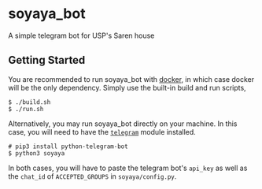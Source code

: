 # soyaya_bot
A simple telegram bot for USP's Saren house

## Getting Started
You are recommended to run soyaya_bot with [docker](https://www.docker.com/get-docker), in which case docker will be the only dependency. Simply use the built-in build and run scripts,

    $ ./build.sh
    $ ./run.sh
    
Alternatively, you may run soyaya_bot directly on your machine. In this case, you will need to have the [`telegram`](https://github.com/python-telegram-bot/python-telegram-bot) module installed.

    # pip3 install python-telegram-bot
    $ python3 soyaya

In both cases, you will have to paste the telegram bot's `api_key` as well as the `chat_id` of `ACCEPTED_GROUPS` in `soyaya/config.py`.
